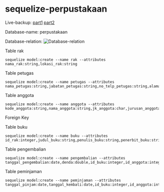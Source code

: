 # sequelize-perpustakaan

Live-backup: [part1](https://www.youtube.com/watch?v=hK_-fP639QE&t=1028s) [part2](https://youtu.be/K4XE-5yjPwk)

Database-name: perpustakaan

Database-relation: 
![Database-relation](https://i.ibb.co/XkJD5xR/Whats-App-Image-2020-10-12-at-10-55-23.jpg)

Table rak
```
sequelize model:create --name rak --attributes nama_rak:string,lokasi_rak:string
```
Table petugas
```
sequelize model:create --name petugas --attributes nama_petugas:string,jabatan_petugas:string,no_telp_petugas:string,alamat_petugas:string
```
Table anggota
```
sequelize model:create --name anggota --attributes kode_anggota:string,nama_anggota:string,jk_anggota:char,jurusan_anggota:string,no_telp_anggota:string,alamat_anggota:string
```

Foreign Key

Table buku
```
sequelize model:create --name buku --attributes id_rak:integer,judul_buku:string,penulis_buku:string,penerbit_buku:string,tahun_penerbit:string,stok:integer
```
Table pengembalian
```
sequelize model:create --name pengembalian --attributes tanggal_pengembalian:date,denda:double,id_buku:integer,id_anggota:integer,id_petugas:integer
```
Table peminjaman
```
sequelize model:create --name peminjaman --attributes tanggal_pinjam:date,tanggal_kembali:date,id_buku:integer,id_anggota:integer,id_petugas:integer
```
